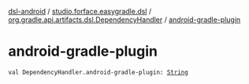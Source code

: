 [dsl-android](../../index.md) / [studio.forface.easygradle.dsl](../index.md) / [org.gradle.api.artifacts.dsl.DependencyHandler](index.md) / [android-gradle-plugin](./android-gradle-plugin.md)

# android-gradle-plugin

`val DependencyHandler.android-gradle-plugin: `[`String`](https://kotlinlang.org/api/latest/jvm/stdlib/kotlin/-string/index.html)